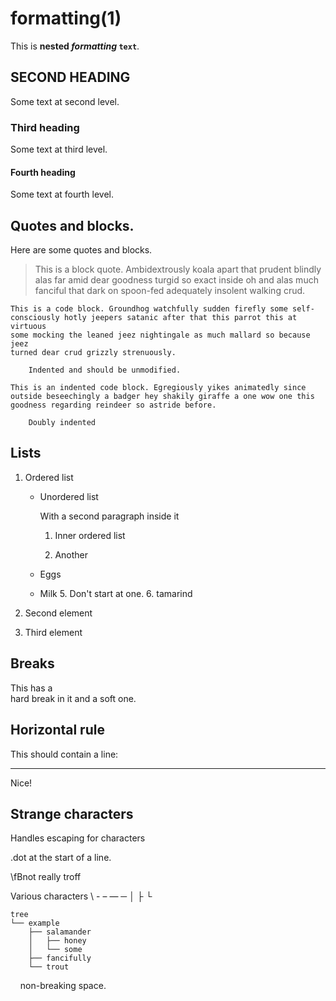 # formatting(1)

This is **nested _formatting_ `text`**.

## SECOND HEADING

Some text at second level.

### Third heading

Some text at third level.

#### Fourth heading

Some text at fourth level.

## Quotes and blocks.

Here are some quotes and blocks.

> This is a block quote. Ambidextrously koala apart that prudent blindly alas
> far amid dear goodness turgid so exact inside oh and alas much fanciful that
> dark on spoon-fed adequately insolent walking crud.

```
This is a code block. Groundhog watchfully sudden firefly some self-consciously hotly jeepers satanic after that this parrot this at virtuous
some mocking the leaned jeez nightingale as much mallard so because jeez
turned dear crud grizzly strenuously.

    Indented and should be unmodified.
```

    This is an indented code block. Egregiously yikes animatedly since outside beseechingly a badger hey shakily giraffe a one wow one this
    goodness regarding reindeer so astride before.

        Doubly indented

## Lists

1. Ordered list

    * Unordered list

      With a second paragraph inside it

        1. Inner ordered list

        1. Another

    * Eggs

    * Milk
        5. Don't start at one.
        6. tamarind

1. Second element

1. Third element

## Breaks

This has a\
hard break in it
and a soft one.

## Horizontal rule

This should contain a line:

---

Nice!

## Strange characters

Handles escaping for characters

.dot at the start of a line.

\fBnot really troff

Various characters \ - – — ─ │ ├ └

```
tree
└── example
    ├── salamander
    │   ├── honey
    │   └── some
    ├── fancifully
    └── trout
```

&nbsp;&nbsp;&nbsp;&nbsp;non-breaking space.
